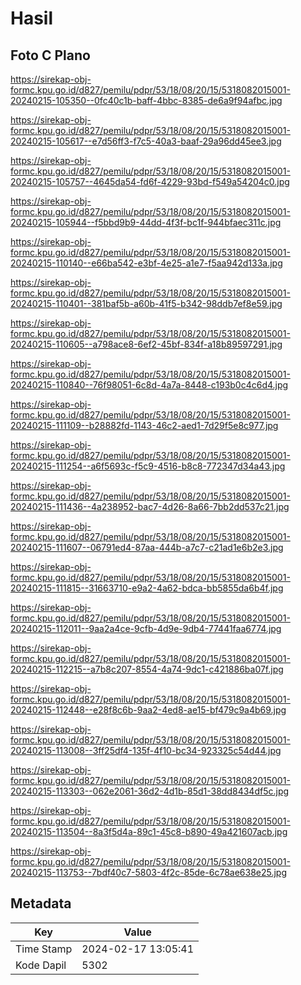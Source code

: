 # Hasil

## Foto C Plano

https://sirekap-obj-formc.kpu.go.id/d827/pemilu/pdpr/53/18/08/20/15/5318082015001-20240215-105350--0fc40c1b-baff-4bbc-8385-de6a9f94afbc.jpg

https://sirekap-obj-formc.kpu.go.id/d827/pemilu/pdpr/53/18/08/20/15/5318082015001-20240215-105617--e7d56ff3-f7c5-40a3-baaf-29a96dd45ee3.jpg

https://sirekap-obj-formc.kpu.go.id/d827/pemilu/pdpr/53/18/08/20/15/5318082015001-20240215-105757--4645da54-fd6f-4229-93bd-f549a54204c0.jpg

https://sirekap-obj-formc.kpu.go.id/d827/pemilu/pdpr/53/18/08/20/15/5318082015001-20240215-105944--f5bbd9b9-44dd-4f3f-bc1f-944bfaec311c.jpg

https://sirekap-obj-formc.kpu.go.id/d827/pemilu/pdpr/53/18/08/20/15/5318082015001-20240215-110140--e66ba542-e3bf-4e25-a1e7-f5aa942d133a.jpg

https://sirekap-obj-formc.kpu.go.id/d827/pemilu/pdpr/53/18/08/20/15/5318082015001-20240215-110401--381baf5b-a60b-41f5-b342-98ddb7ef8e59.jpg

https://sirekap-obj-formc.kpu.go.id/d827/pemilu/pdpr/53/18/08/20/15/5318082015001-20240215-110605--a798ace8-6ef2-45bf-834f-a18b89597291.jpg

https://sirekap-obj-formc.kpu.go.id/d827/pemilu/pdpr/53/18/08/20/15/5318082015001-20240215-110840--76f98051-6c8d-4a7a-8448-c193b0c4c6d4.jpg

https://sirekap-obj-formc.kpu.go.id/d827/pemilu/pdpr/53/18/08/20/15/5318082015001-20240215-111109--b28882fd-1143-46c2-aed1-7d29f5e8c977.jpg

https://sirekap-obj-formc.kpu.go.id/d827/pemilu/pdpr/53/18/08/20/15/5318082015001-20240215-111254--a6f5693c-f5c9-4516-b8c8-772347d34a43.jpg

https://sirekap-obj-formc.kpu.go.id/d827/pemilu/pdpr/53/18/08/20/15/5318082015001-20240215-111436--4a238952-bac7-4d26-8a66-7bb2dd537c21.jpg

https://sirekap-obj-formc.kpu.go.id/d827/pemilu/pdpr/53/18/08/20/15/5318082015001-20240215-111607--06791ed4-87aa-444b-a7c7-c21ad1e6b2e3.jpg

https://sirekap-obj-formc.kpu.go.id/d827/pemilu/pdpr/53/18/08/20/15/5318082015001-20240215-111815--31663710-e9a2-4a62-bdca-bb5855da6b4f.jpg

https://sirekap-obj-formc.kpu.go.id/d827/pemilu/pdpr/53/18/08/20/15/5318082015001-20240215-112011--9aa2a4ce-9cfb-4d9e-9db4-77441faa6774.jpg

https://sirekap-obj-formc.kpu.go.id/d827/pemilu/pdpr/53/18/08/20/15/5318082015001-20240215-112215--a7b8c207-8554-4a74-9dc1-c421886ba07f.jpg

https://sirekap-obj-formc.kpu.go.id/d827/pemilu/pdpr/53/18/08/20/15/5318082015001-20240215-112448--e28f8c6b-9aa2-4ed8-ae15-bf479c9a4b69.jpg

https://sirekap-obj-formc.kpu.go.id/d827/pemilu/pdpr/53/18/08/20/15/5318082015001-20240215-113008--3ff25df4-135f-4f10-bc34-923325c54d44.jpg

https://sirekap-obj-formc.kpu.go.id/d827/pemilu/pdpr/53/18/08/20/15/5318082015001-20240215-113303--062e2061-36d2-4d1b-85d1-38dd8434df5c.jpg

https://sirekap-obj-formc.kpu.go.id/d827/pemilu/pdpr/53/18/08/20/15/5318082015001-20240215-113504--8a3f5d4a-89c1-45c8-b890-49a421607acb.jpg

https://sirekap-obj-formc.kpu.go.id/d827/pemilu/pdpr/53/18/08/20/15/5318082015001-20240215-113753--7bdf40c7-5803-4f2c-85de-6c78ae638e25.jpg


## Metadata

| Key        | Value               |
| ---------- | ------------------- |
| Time Stamp | 2024-02-17 13:05:41 |
| Kode Dapil | 5302                |



